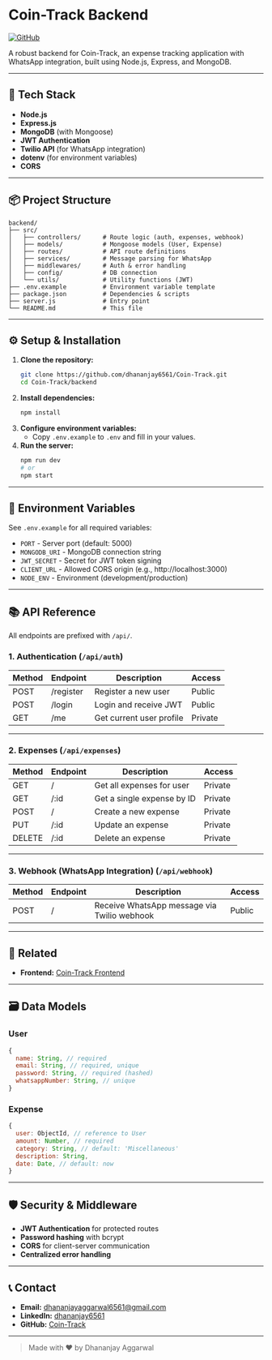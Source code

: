# Coin-Track Backend

[![GitHub](https://img.shields.io/badge/GitHub-Repository-blue?logo=github)](https://github.com/dhananjay6561/Coin-Track)

A robust backend for Coin-Track, an expense tracking application with WhatsApp integration, built using Node.js, Express, and MongoDB.

---

## 🚀 Tech Stack

- **Node.js**
- **Express.js**
- **MongoDB** (with Mongoose)
- **JWT Authentication**
- **Twilio API** (for WhatsApp integration)
- **dotenv** (for environment variables)
- **CORS**

---

## 📦 Project Structure

```
backend/
├── src/
│   ├── controllers/      # Route logic (auth, expenses, webhook)
│   ├── models/           # Mongoose models (User, Expense)
│   ├── routes/           # API route definitions
│   ├── services/         # Message parsing for WhatsApp
│   ├── middlewares/      # Auth & error handling
│   ├── config/           # DB connection
│   └── utils/            # Utility functions (JWT)
├── .env.example          # Environment variable template
├── package.json          # Dependencies & scripts
├── server.js             # Entry point
└── README.md             # This file
```

---

## ⚙️ Setup & Installation

1. **Clone the repository:**
   ```bash
   git clone https://github.com/dhananjay6561/Coin-Track.git
   cd Coin-Track/backend
   ```
2. **Install dependencies:**
   ```bash
   npm install
   ```
3. **Configure environment variables:**
   - Copy `.env.example` to `.env` and fill in your values.
4. **Run the server:**
   ```bash
   npm run dev
   # or
   npm start
   ```

---

## 🔑 Environment Variables

See `.env.example` for all required variables:
- `PORT` - Server port (default: 5000)
- `MONGODB_URI` - MongoDB connection string
- `JWT_SECRET` - Secret for JWT token signing
- `CLIENT_URL` - Allowed CORS origin (e.g., http://localhost:3000)
- `NODE_ENV` - Environment (development/production)

---

## 📚 API Reference
All endpoints are prefixed with `/api/`.

### 1. **Authentication** (`/api/auth`)
| Method | Endpoint      | Description                | Access |
|--------|---------------|----------------------------|--------|
| POST   | /register     | Register a new user        | Public |
| POST   | /login        | Login and receive JWT      | Public |
| GET    | /me           | Get current user profile   | Private|

---

### 2. **Expenses** (`/api/expenses`)
| Method | Endpoint      | Description                        | Access   |
|--------|--------------|------------------------------------|----------|
| GET    | /            | Get all expenses for user           | Private  |
| GET    | /:id         | Get a single expense by ID          | Private  |
| POST   | /            | Create a new expense                | Private  |
| PUT    | /:id         | Update an expense                   | Private  |
| DELETE | /:id         | Delete an expense                   | Private  |

---

### 3. **Webhook (WhatsApp Integration)** (`/api/webhook`)
| Method | Endpoint | Description                                 | Access   |
|--------|----------|---------------------------------------------|----------|
| POST   | /        | Receive WhatsApp message via Twilio webhook | Public   |

---

## 🧩 Related
- **Frontend:** [Coin-Track Frontend](https://github.com/dhananjay6561/Coin-Track/tree/master/frontend)

---

## 🗃️ Data Models

### User
```js
{
  name: String, // required
  email: String, // required, unique
  password: String, // required (hashed)
  whatsappNumber: String, // unique
}
```

### Expense
```js
{
  user: ObjectId, // reference to User
  amount: Number, // required
  category: String, // default: 'Miscellaneous'
  description: String,
  date: Date, // default: now
}
```

---

## 🛡️ Security & Middleware
- **JWT Authentication** for protected routes
- **Password hashing** with bcrypt
- **CORS** for client-server communication
- **Centralized error handling**

---

## 📞 Contact
- **Email:** dhananjayaggarwal6561@gmail.com
- **LinkedIn:** [dhananjay6561](https://linkedin.com/in/dhananjay6561)
- **GitHub:** [Coin-Track](https://github.com/dhananjay6561/Coin-Track)

---

> Made with ❤️ by Dhananjay Aggarwal
